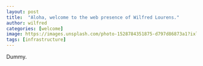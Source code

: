 ```yaml
---
layout: post
title:  "Aloha, welcome to the web presence of Wilfred Lourens."
author: wilfred
categories: [welcome]
image: https://images.unsplash.com/photo-1528784351875-d797d86873a1?ixlib=rb-1.2.1&auto=format&fit=crop&w=750&q=80
tags: [infrastructure]
---
```

Dummy.